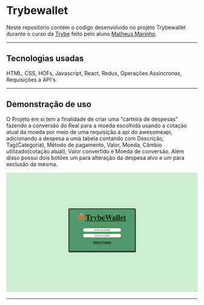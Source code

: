 # Trybewallet
Neste repositório contém o codigo desenvolvido no projeto Trybewallet durante o curso da [Trybe](https://www.betrybe.com/) feito pelo aluno [Matheus Marinho](https://www.linkedin.com/in/matheus-marinhodsp/).

---

## Tecnologias usadas

HTML, CSS, HOFs, Javascript, React, Redux, Operações Assíncronas, Requisições a API's.

---

## Demonstração de uso

O Projeto em si tem a finalidade de criar uma "carteira de despesas" fazendo a conversão do Real para a moeda escolhida usando a cotação atual da moeda por meio de uma requisição a api do awesomeapi, adicionando a despesa a uma tabela contando com Descrição, Tag(Categoria), Método de pagamento, Valor, Moeda, Câmbio utilizado(cotação atual), Valor convertido e Moeda de conversão.
Além disso possui dois botões um para alteração da despesa alvo e um para exclusão da mesma.

![demonstração de uso da aplicação](giftrybewallet.gif)

---
